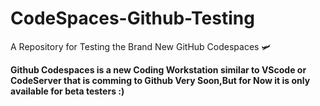 # CodeSpaces-Github-Testing
A Repository for Testing the Brand New GitHub Codespaces 🛩

**Github Codespaces is a new Coding Workstation similar to VScode or CodeServer that is comming to Github Very Soon,But for Now it is only available for beta testers :)**
